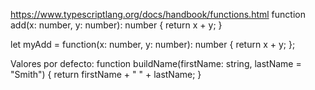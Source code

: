 https://www.typescriptlang.org/docs/handbook/functions.html
function add(x: number, y: number): number {
    return x + y;
}

let myAdd = function(x: number, y: number): number { return x + y; };


Valores por defecto:
function buildName(firstName: string, lastName = "Smith") {
  return firstName + " " + lastName;
}
